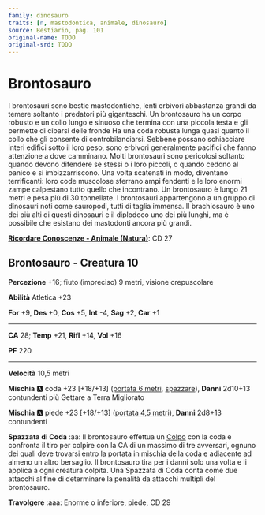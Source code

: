 ```yaml
---
family: dinosauro
traits: [n, mastodontica, animale, dinosauro]
source: Bestiario, pag. 101
original-name: TODO
original-srd: TODO
---
```


# Brontosauro

I brontosauri sono bestie mastodontiche, lenti erbivori abbastanza grandi da temere soltanto i predatori più giganteschi. Un brontosauro ha un corpo robusto e un collo lungo e sinuoso che termina con una piccola testa e gli permette di cibarsi delle fronde Ha una coda robusta lunga quasi quanto il collo che gli consente di controbilanciarsi. Sebbene possano schiacciare interi edifici sotto il loro peso, sono erbivori generalmente pacifici che fanno attenzione a dove camminano. Molti brontosauri sono pericolosi soltanto quando devono difendere se stessi o i loro piccoli, o quando cedono al panico e si imbizzarriscono. Una volta scatenati in modo, diventano terrificanti: loro code muscolose sferrano ampi fendenti e le loro enormi zampe calpestano tutto quello che incontrano. Un brontosauro è lungo 21 metri e pesa più di 30 tonnellate. I brontosauri appartengono a un gruppo di dinosauri noti come sauropodi, tutti di taglia immensa. Il brachiosauro è uno dei più alti di questi dinosauri e il diplodoco uno dei più lunghi, ma è possibile che esistano dei mastodonti ancora più grandi.

**[Ricordare Conoscenze - Animale (Natura)](/azioni/ricordare-conoscenze)**: CD 27

## Brontosauro - Creatura 10

**Percezione** +16; fiuto (impreciso) 9 metri, visione crepuscolare

**Abilità** Atletica +23

**For** +9, **Des** +0, **Cos** +5, **Int** -4, **Sag** +2, **Car** +1

***

**CA** 28; **Temp** +21, **Rifl** +14, **Vol** +16

**PF** 220

***

**Velocità** 10,5 metri

**Mischia** :a: coda +23 \[+18/+13] ([portata 6 metri](/tratti/portata), [spazzare](/tratti/spazzare)), **Danni** 2d10+13 contundenti più Gettare a Terra Migliorato

**Mischia** :a: piede +23 \[+18/+13] ([portata 4,5 metri](/tratti/portata)), **Danni** 2d8+13 contundenti

**Spazzata di Coda** :aa:  Il brontosauro effettua un [Colpo](/azioni/colpire) con la coda e confronta il tiro per colpire con la CA di un massimo di tre avversari, ognuno dei quali deve trovarsi entro la portata in mischia della coda e adiacente ad almeno un altro bersaglio. Il brontosauro tira per i danni solo una volta e li applica a ogni creatura colpita. Una Spazzata di Coda conta come due attacchi al fine di determinare la penalità da attacchi multipli del brontosauro.

**Travolgere** :aaa: Enorme o inferiore, piede, CD 29
